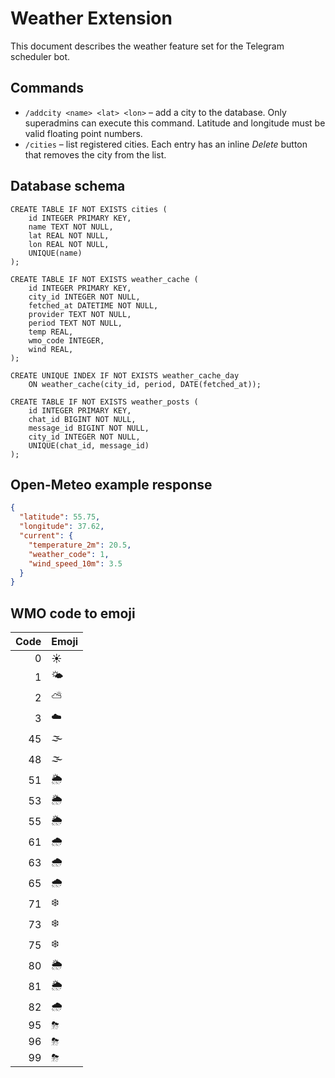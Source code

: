 # Weather Extension

This document describes the weather feature set for the Telegram scheduler bot.

## Commands

- `/addcity <name> <lat> <lon>` – add a city to the database. Only superadmins can execute this command. Latitude and longitude must be valid floating point numbers.
- `/cities` – list registered cities. Each entry has an inline *Delete* button that removes the city from the list.

## Database schema

```
CREATE TABLE IF NOT EXISTS cities (
    id INTEGER PRIMARY KEY,
    name TEXT NOT NULL,
    lat REAL NOT NULL,
    lon REAL NOT NULL,
    UNIQUE(name)
);

CREATE TABLE IF NOT EXISTS weather_cache (
    id INTEGER PRIMARY KEY,
    city_id INTEGER NOT NULL,
    fetched_at DATETIME NOT NULL,
    provider TEXT NOT NULL,
    period TEXT NOT NULL,
    temp REAL,
    wmo_code INTEGER,
    wind REAL,
);

CREATE UNIQUE INDEX IF NOT EXISTS weather_cache_day
    ON weather_cache(city_id, period, DATE(fetched_at));

CREATE TABLE IF NOT EXISTS weather_posts (
    id INTEGER PRIMARY KEY,
    chat_id BIGINT NOT NULL,
    message_id BIGINT NOT NULL,
    city_id INTEGER NOT NULL,
    UNIQUE(chat_id, message_id)
);
```

## Open-Meteo example response

```json
{
  "latitude": 55.75,
  "longitude": 37.62,
  "current": {
    "temperature_2m": 20.5,
    "weather_code": 1,
    "wind_speed_10m": 3.5
  }
}
```

## WMO code to emoji

| Code | Emoji |
|-----:|:------|
| 0 | ☀️ |
| 1 | 🌤 |
| 2 | ⛅ |
| 3 | ☁️ |
| 45 | 🌫 |
| 48 | 🌫 |
| 51 | 🌦 |
| 53 | 🌦 |
| 55 | 🌦 |
| 61 | 🌧 |
| 63 | 🌧 |
| 65 | 🌧 |
| 71 | ❄️ |
| 73 | ❄️ |
| 75 | ❄️ |
| 80 | 🌦 |
| 81 | 🌦 |
| 82 | 🌧 |
| 95 | ⛈ |
| 96 | ⛈ |
| 99 | ⛈ |
```
